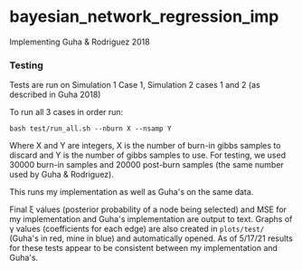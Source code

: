 # bayesian_network_regression_imp
Implementing Guha &amp; Rodriguez 2018

### Testing
Tests are run on Simulation 1 Case 1, Simulation 2 cases 1 and 2 (as described in Guha 2018)

To run all 3 cases in order run:
```
bash test/run_all.sh --nburn X --nsamp Y
```

Where X and Y are integers, X is the number of burn-in gibbs samples to discard
and Y is the number of gibbs samples to use. For testing, we used 30000 burn-in samples
and 20000 post-burn samples (the same number used by Guha &amp; Rodriguez).

This runs my implementation as well as Guha's on the same data.

Final ξ values (posterior probability of a node being selected) and MSE for
my implementation and Guha's implementation are output to text.
Graphs of γ values (coefficients for each edge) are also created in `plots/test/`
(Guha's in red, mine in blue) and automatically opened. As of 5/17/21 results for
these tests appear to be consistent between my implementation and Guha's.
